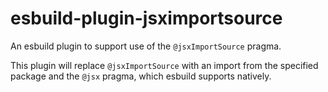 # esbuild-plugin-jsximportsource
An esbuild plugin to support use of the `@jsxImportSource` pragma.

This plugin will replace `@jsxImportSource` with an import from the specified package and the `@jsx` pragma, which esbuild supports natively. 
